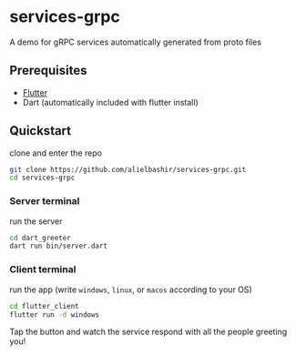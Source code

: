 # services-grpc
A demo for gRPC services automatically generated from proto files


## Prerequisites
- [Flutter](https://docs.flutter.dev/get-started/install)
- Dart (automatically included with flutter install)

## Quickstart

clone and enter the repo
```sh
git clone https://github.com/alielbashir/services-grpc.git
cd services-grpc
```

### Server terminal

run the server
```sh
cd dart_greeter
dart run bin/server.dart
```

### Client terminal

run the app (write `windows`, `linux`, or `macos` according to your OS)
```sh
cd flutter_client
flutter run -d windows
```

Tap the button and watch the service respond with all the people greeting you!
